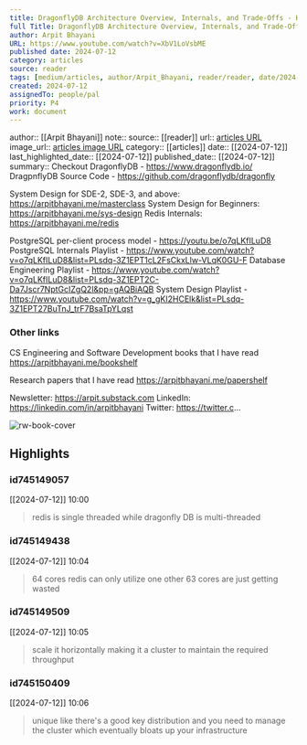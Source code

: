 ```yaml
---
title: DragonflyDB Architecture Overview, Internals, and Trade-Offs - Hitting 6.43 Million Ops/Sec
full Title: DragonflyDB Architecture Overview, Internals, and Trade-Offs - Hitting 6.43 Million Ops/Sec
author: Arpit Bhayani
URL: https://www.youtube.com/watch?v=XbV1LoVsbME
published date: 2024-07-12
category: articles
source: reader
tags: [medium/articles, author/Arpit_Bhayani, reader/reader, date/2024-07-12, area/reader]
created: 2024-07-12
assignedTo: people/pal
priority: P4
work: document
---
```

author:: [[Arpit Bhayani]]
note:: 
source:: [[reader]]
url:: [articles URL](https://www.youtube.com/watch?v=XbV1LoVsbME)
image_url:: [articles image URL](https://i.ytimg.com/vi/XbV1LoVsbME/maxresdefault.jpg)
category:: [[articles]]
date:: [[2024-07-12]]
last_highlighted_date:: [[2024-07-12]]
published_date:: [[2024-07-12]]
summary:: Checkout DragonflyDB - https://www.dragonflydb.io/
DragpnflyDB Source Code - https://github.com/dragonflydb/dragonfly

System Design for SDE-2, SDE-3, and above: https://arpitbhayani.me/masterclass
System Design for Beginners: https://arpitbhayani.me/sys-design
Redis Internals: https://arpitbhayani.me/redis

PostgreSQL per-client process model - https://youtu.be/o7qLKfILuD8
PostgreSQL Internals Playlist - https://www.youtube.com/watch?v=o7qLKfILuD8&list=PLsdq-3Z1EPT1cL2FsCkxLlw-VLqK0GU-F
Database Engineering Playlist - https://www.youtube.com/watch?v=o7qLKfILuD8&list=PLsdq-3Z1EPT2C-Da7Jscr7NptGcIZgQ2l&pp=gAQBiAQB
System Design Playlist - https://www.youtube.com/watch?v=g_gKI2HCElk&list=PLsdq-3Z1EPT27BuTnJ_trF7BsaTpYLqst

### Other links

CS Engineering and Software Development books that I have read
https://arpitbhayani.me/bookshelf

Research papers that I have read
https://arpitbhayani.me/papershelf

Newsletter: https://arpit.substack.com
LinkedIn: https://linkedin.com/in/arpitbhayani
Twitter: https://twitter.c...


![rw-book-cover](https://i.ytimg.com/vi/XbV1LoVsbME/maxresdefault.jpg)

## Highlights
### id745149057
[[2024-07-12]] 10:00
> redis is single threaded while dragonfly DB is multi-threaded


### id745149438
[[2024-07-12]] 10:04
> 64 cores redis can only utilize one other 63 cores are just getting wasted


### id745149509
[[2024-07-12]] 10:05
> scale it horizontally making it a cluster to maintain the required throughput


### id745150409
[[2024-07-12]] 10:06
> unique like there's a good key distribution and you need to manage the cluster which eventually bloats up your infrastructure


